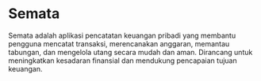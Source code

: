 # Semata
Semata adalah aplikasi pencatatan keuangan pribadi yang membantu pengguna mencatat transaksi, merencanakan anggaran, memantau tabungan, dan mengelola utang secara mudah dan aman. Dirancang untuk meningkatkan kesadaran finansial dan mendukung pencapaian tujuan keuangan.
